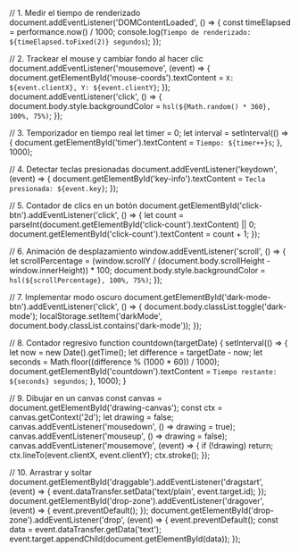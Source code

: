 // 1. Medir el tiempo de renderizado
document.addEventListener('DOMContentLoaded', () => {
    const timeElapsed = performance.now() / 1000;
    console.log(`Tiempo de renderizado: ${timeElapsed.toFixed(2)} segundos`);
});

// 2. Trackear el mouse y cambiar fondo al hacer clic
document.addEventListener('mousemove', (event) => {
    document.getElementById('mouse-coords').textContent = `X: ${event.clientX}, Y: ${event.clientY}`;
});
document.addEventListener('click', () => {
    document.body.style.backgroundColor = `hsl(${Math.random() * 360}, 100%, 75%)`;
});

// 3. Temporizador en tiempo real
let timer = 0;
let interval = setInterval(() => {
    document.getElementById('timer').textContent = `Tiempo: ${timer++}s`;
}, 1000);

// 4. Detectar teclas presionadas
document.addEventListener('keydown', (event) => {
    document.getElementById('key-info').textContent = `Tecla presionada: ${event.key}`;
});

// 5. Contador de clics en un botón
document.getElementById('click-btn').addEventListener('click', () => {
    let count = parseInt(document.getElementById('click-count').textContent) || 0;
    document.getElementById('click-count').textContent = count + 1;
});

// 6. Animación de desplazamiento
window.addEventListener('scroll', () => {
    let scrollPercentage = (window.scrollY / (document.body.scrollHeight - window.innerHeight)) * 100;
    document.body.style.backgroundColor = `hsl(${scrollPercentage}, 100%, 75%)`;
});

// 7. Implementar modo oscuro
document.getElementById('dark-mode-btn').addEventListener('click', () => {
    document.body.classList.toggle('dark-mode');
    localStorage.setItem('darkMode', document.body.classList.contains('dark-mode'));
});

// 8. Contador regresivo
function countdown(targetDate) {
    setInterval(() => {
        let now = new Date().getTime();
        let difference = targetDate - now;
        let seconds = Math.floor((difference % (1000 * 60)) / 1000);
        document.getElementById('countdown').textContent = `Tiempo restante: ${seconds} segundos`;
    }, 1000);
}

// 9. Dibujar en un canvas
const canvas = document.getElementById('drawing-canvas');
const ctx = canvas.getContext('2d');
let drawing = false;
canvas.addEventListener('mousedown', () => drawing = true);
canvas.addEventListener('mouseup', () => drawing = false);
canvas.addEventListener('mousemove', (event) => {
    if (!drawing) return;
    ctx.lineTo(event.clientX, event.clientY);
    ctx.stroke();
});

// 10. Arrastrar y soltar
document.getElementById('draggable').addEventListener('dragstart', (event) => {
    event.dataTransfer.setData('text/plain', event.target.id);
});
document.getElementById('drop-zone').addEventListener('dragover', (event) => {
    event.preventDefault();
});
document.getElementById('drop-zone').addEventListener('drop', (event) => {
    event.preventDefault();
    const data = event.dataTransfer.getData('text');
    event.target.appendChild(document.getElementById(data));
});
